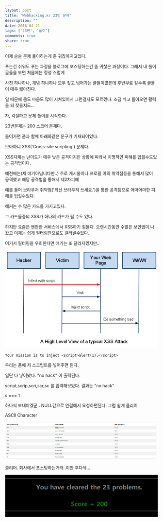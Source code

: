```yaml
---
layout: post
title: "Webhacking.kr 23번 문제"
description: ""
date: 2016-04-21
tags: ['23번', '풀이']
comments: true
share: true
---
```


이제 슬슬 문제 풀이하는게 좀 귀찮아지고있다.

푸는건 쉬워도 푸는 과정을 블로그에 포스팅하는건 좀 귀찮은 과정이다. 그래서 내 풀이글들을 보면 처음에는 정성 스럽게

사진 하나하나, 개념 하나하나 모두 짚고 넘어가는 글들이많은데 후반부로 갈수록 글들이 매우 짧아진다.

일 때문에 몸도 마음도 많이 지쳐있어서 그런걸지도 모르겠다. 조금 쉬고 돌아오면 활력을 되 찾을지도...

자, 각설하고 문제 풀이를 시작한다.

  

23번문제는 200 스코어 문제다.

들어가면 폼과 함꼐 아래와같은 문구가 기재되어있다.

보아하니 XSS('Cross-site scripting') 문제다.

XSS자체는 난이도가 매우 낮은 공격이지만 상황에 따라서 치명적인 피해를 입힐수도있는 공격법이다.

예전에는(제 얘기아닙니다만..) 주로 게시물이나 프로필 이외 취약점등을 통해서 많이 공격했고 해당 공격법을 통해서 제2차피해

예를 들어 브라우저 취약점('최신 브라우저 쓰세요.')을 통한 공격등으로 어마어마한 피해를 입힐수있다.

  

해커는 수 많은 카드를 가지고있다.

그 카드들중의 XSS가 하나의 카드가 될 수도 있다.

하지만 요즘은 왠만한 서비스에서 XSS하기 힘들다. 오랜시간동안 수많은 보안법이 나왔고 이제는 쉽게 필터링만으로도 걸러낼수있다.

여기서 필터링을 우회한다면 얘기는 또 달라지겠지만..

  

  

  

![](/assets/images/posts/597/2208704F571898F016BCA4.PNG)

  

  

  

`Your mission is to inject <script>alert(1);</script>`

  

우리는 폼에 저 스크립트를 넣어주면 된다.

일단 다 넣어봤다. "no hack" 이 출력된다.

script,scrip,scri,scr,sc 를 입력해보았다. 결과는 "no hack"

s === 1

하나씩 보내야겠군.. NULL값으로 연결해서 요청하면된다. 그럼 쉽게 클리어

  

ASCII Character

  

![](/assets/images/posts/597/215761505718A0A223DDD5.PNG)

  

  

  

  

클리어. 회사에서 포스팅하는거라..이만 후다닥...

  

![](/assets/images/posts/597/2133874A57189D6E2E0AF4.PNG)

  

